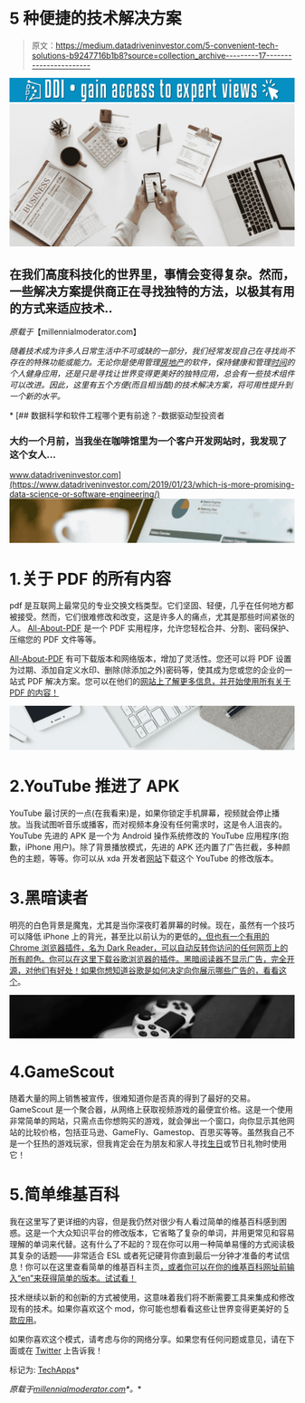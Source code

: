 # 5 种便捷的技术解决方案

> 原文：<https://medium.datadriveninvestor.com/5-convenient-tech-solutions-b9247716b1b8?source=collection_archive---------17----------------------->

[![](img/2262c3a2b7f8a007b6ecdf24d2d8ec0d.png)](http://www.track.datadriveninvestor.com/1B9E)![](img/09f0b763ee74234392f4890905e1440f.png)

## 在我们高度科技化的世界里，事情会变得复杂。然而，一些解决方案提供商正在寻找独特的方法，以极其有用的方式来适应技术..

*原载于*【millennialmoderator.com】

*随着技术成为许多人日常生活中不可或缺的一部分，我们经常发现自己在寻找尚不存在的特殊功能或能力。无论你是使用管理[房地产](https://millennialmoderator.com/making-a-profit-from-property-ownership)的软件，保持健康和管理[时间](https://millennialmoderator.com/controlling-time-with-your-mind)的个人健身应用，还是只是寻找让世界变得更美好的独特应用，总会有一些技术组件可以改进。因此，这里有五个方便(而且相当酷)的技术解决方案，将可用性提升到一个新的水平。*

*[](https://www.datadriveninvestor.com/2019/01/23/which-is-more-promising-data-science-or-software-engineering/) [## 数据科学和软件工程哪个更有前途？-数据驱动型投资者

### 大约一个月前，当我坐在咖啡馆里为一个客户开发网站时，我发现了这个女人…

www.datadriveninvestor.com](https://www.datadriveninvestor.com/2019/01/23/which-is-more-promising-data-science-or-software-engineering/) ![](img/50b0b8934dbba7597206b22d357f0a71.png)

# 1.关于 PDF 的所有内容

pdf 是互联网上最常见的专业交换文档类型。它们坚固、轻便，几乎在任何地方都被接受。然而，它们很难修改和改变，这是许多人的痛点，尤其是那些时间紧张的人。 [All-About-PDF](http://allaboutpdf.com/landing-page) 是一个 PDF 实用程序，允许您轻松合并、分割、密码保护、压缩您的 PDF 文件等等。

[All-About-PDF](http://allaboutpdf.com/landing-page) 有可下载版本和网络版本，增加了灵活性。您还可以将 PDF 设置为过期、添加自定义水印、删除(除添加之外)密码等，使其成为您或您的企业的一站式 PDF 解决方案。您可以在他们的[网站上了解更多信息，并开始使用所有关于 PDF 的内容！](http://allaboutpdf.com/landing-page)

![](img/8ec2e3e604002e54cbd206b5107fea0a.png)

# 2.YouTube 推进了 APK

YouTube 最讨厌的一点(在我看来)是，如果你锁定手机屏幕，视频就会停止播放。当我试图听音乐或播客，而对视频本身没有任何需求时，这是令人沮丧的。YouTube 先进的 APK 是一个为 Android 操作系统修改的 YouTube 应用程序(抱歉，iPhone 用户)。除了背景播放模式，先进的 APK 还内置了广告拦截，多种颜色的主题，等等。你可以从 xda 开发者[网站](https://www.xda-developers.com/youtube-vanced-apk/)下载这个 YouTube 的修改版本。

# 3.黑暗读者

明亮的白色背景是魔鬼，尤其是当你深夜盯着屏幕的时候。现在，虽然有一个技巧可以降低 iPhone 上的背光，甚至比以前认为的更低的[，但也有一个有用的 Chrome 浏览器插件，名为 Dark Reader，可以自动反转你访问的任何网页上的所有颜色。你可以在这里下载谷歌浏览器的插件。黑暗阅读器不显示广告，完全开源，对他们有好处！如果你想知道谷歌是如何决定向你展示哪些广告的，](https://millennialmoderator.com/reduce-iphone-screen-brightness-even-more)[看看这个](https://millennialmoderator.com/how-does-google-target-ads-to-me)。

![](img/31a567188bb0b1763dc6a6ff970ee612.png)

# 4.GameScout

随着大量的网上销售被宣传，很难知道你是否真的得到了最好的交易。GameScout 是一个聚合器，从网络上获取视频游戏的最便宜价格。这是一个使用非常简单的网站，只需点击你想购买的游戏，就会弹出一个窗口，向你显示其他网站的比较价格，包括亚马逊、GameFly、Gamestop、百思买等等。虽然我自己不是一个狂热的游戏玩家，但我肯定会在为朋友和家人寻找[生日](https://millennialmoderator.com/eat-for-free-during-your-birthday-week)或节日礼物时使用它！

# 5.简单维基百科

我在这里写了更详细的内容，但是我仍然对很少有人看过简单的维基百科感到困惑。这是一个大众知识平台的修改版本，它省略了复杂的单词，并用更常见和容易理解的单词来代替。这有什么了不起的？现在你可以用一种简单易懂的方式阅读极其复杂的话题——非常适合 ESL 或者死记硬背你直到最后一分钟才准备的考试信息！你可以在这里查看简单的维基百科主页[，或者你可以在你的维基百科网址前输入“en”来获得简单的版本。试试看！](https://simple.wikipedia.org/wiki/Main_Page)

技术继续以新的和创新的方式被使用，这意味着我们将不断需要工具来集成和修改现有的技术。如果你喜欢这个 mod，你可能也想看看这些让世界变得更美好的 [5 款应用](https://millennialmoderator.com/5-ingenious-apps-making-our-world-better)。

如果你喜欢这个模式，请考虑与你的网络分享。如果您有任何问题或意见，请在下面或在 [Twitter](https://twitter.com/alekseyweyman) 上告诉我！

标记为: [TechApps](https://millennialmoderator.com/5-convenient-tech-solutions#)* 

**原载于*[*millennialmoderator.com*](https://millennialmoderator.com/5-convenient-tech-solutions)*。**